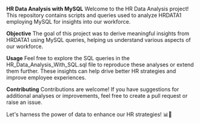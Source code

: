 **HR Data Analysis with MySQL**
Welcome to the HR Data Analysis project! This repository contains scripts and queries used to analyze HRDATA1 employing MySQL for insights into our workforce.

**Objective**
The goal of this project was to derive meaningful insights from HRDATA1 using MySQL queries, helping us understand various aspects of our workforce.

**Usage**
Feel free to explore the SQL queries in the HR_Data_Analysis_With_SQL.sql file to reproduce these analyses or extend them further. These insights can help drive better HR strategies and improve employee experiences.

**Contributing**
Contributions are welcome! If you have suggestions for additional analyses or improvements, feel free to create a pull request or raise an issue.

Let's harness the power of data to enhance our HR strategies! 📊💼
